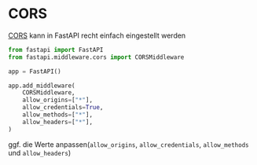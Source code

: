 # CORS
[CORS](https://developer.mozilla.org/en-US/docs/Web/HTTP/CORS) kann in FastAPI recht einfach eingestellt werden
```py
from fastapi import FastAPI
from fastapi.middleware.cors import CORSMiddleware

app = FastAPI()

app.add_middleware(
    CORSMiddleware,
    allow_origins=["*"],
    allow_credentials=True,
    allow_methods=["*"],
    allow_headers=["*"],
)
```
ggf. die Werte anpassen(`allow_origins`, `allow_credentials`, `allow_methods` und `allow_headers`)